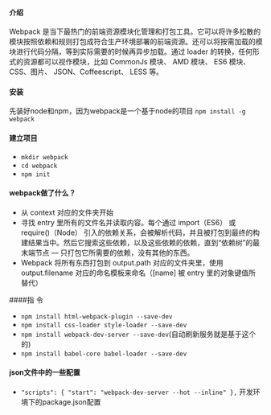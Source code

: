 #### 介绍
Webpack 是当下最热门的前端资源模块化管理和打包工具。它可以将许多松散的模块按照依赖和规则打包成符合生产环境部署的前端资源。还可以将按需加载的模块进行代码分隔，等到实际需要的时候再异步加载。通过 loader 的转换，任何形式的资源都可以视作模块，比如 CommonJs 模块、 AMD 模块、 ES6 模块、CSS、图片、 JSON、Coffeescript、 LESS 等。
#### 安装
先装好node和npm，因为webpack是一个基于node的项目
`npm install -g webpack` 

#### 建立项目
- `mkdir webpack`
- `cd webpack`
- `npm init`

#### webpack做了什么？
- 从 context 对应的文件夹开始
- 寻找 entry 里所有的文件名并读取内容。每个通过 import（ES6） 或 require()（Node） 引入的依赖关系，会被解析代码，并且被打包到最终的构建结果当中。然后它搜索这些依赖，以及这些依赖的依赖，直到“依赖树”的最末端节点 — 只打包它所需要的依赖，没有其他的东西。
- Webpack 将所有东西打包到 output.path 对应的文件夹里，使用 output.filename 对应的命名模板来命名（[name] 被 entry 里的对象键值所替代）

####指 令
 - `npm install html-webpack-plugin --save-dev`
 - `npm install css-loader style-loader --save-dev`
 - `npm install webpack-dev-server --save-dev`(自动刷新服务就是基于这个的)
 - `npm install babel-core babel-loader --save-dev`

#### json文件中的一些配置
 - `"scripts": {
    "start": "webpack-dev-server --hot --inline"
  },` 开发环境下的package.json配置
